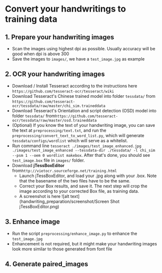 # Convert your handwritings to training data

## 1. Prepare your handwriting images
* Scan the images using highest dpi as possible. Usually accuracy will be good when dpi is above 300
* Save the images to `images/`, we have a `test_image.jpg` as example

## 2. OCR your handwriting images
* Download / Install Tesseract according to the instructions here `https://github.com/tesseract-ocr/tesseract/wiki`
* Download Tesseract's Chinese trained model into folder `tessdata/` from `https://github.com/tesseract-ocr/tessdata/raw/master/chi_sim.traineddata`
* Download Tesseract's Orientation and script detection (OSD) model into folder `tessdata/` from`https://github.com/tesseract-ocr/tessdata/raw/master/osd.traineddata`
* (Optional) If you know the text of your handwriting image, you can save the text at `preprocessing/text.txt`, and run the `preprocessing/convert_text_to_word_list.py`, which will generate `tessdata/configs/wordlist` which will serve as a whitelist.
* Run command line `tesseract ./images/test_image_enhanced.jpg ./images/test_image_enhanced --tessdata-dir ./tessdata/ -l chi_sim --psm 1 --oem 0 wordlist makebox`. After that's done, you should see `test_image.box` file in `images/` folder.
* Download **jTessBoxEditor** from`http://vietocr.sourceforge.net/training.html`
    * Launch jTessBoxEditor, and load your .jpg along with your .box. Note that the basename of the two files have to be the same.
    * Correct your Box results, and save it. The next step will crop the image according to your corrected Box file, as training data.
    * A screenshot is here ![alt text](handwriting_preparation/screenshot/Screen Shot jTessBoxEditor.png)

## 3. Enhance image
* Run the script `preprocessing/enhance_image.py` to enhance the `test_image.jpg`
* Enhancement is not required, but it might make your handwriting images look more similar to those generated from font file

## 4. Generate paired_images


    
